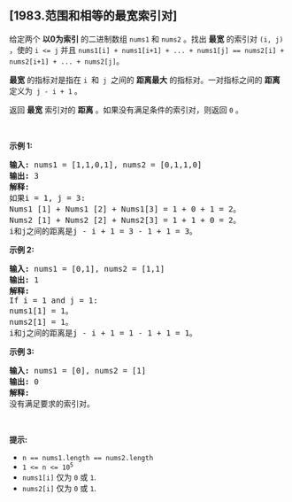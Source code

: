 ## [1983.范围和相等的最宽索引对]
<p>给定两个 <strong>以0为索引</strong> 的二进制数组 <code>nums1</code> 和 <code>nums2</code> 。找出 <strong>最宽</strong> 的索引对 <code>(i, j)</code> ，使的&nbsp;<code>i &lt;= j</code>&nbsp;并且&nbsp;<code>nums1[i] + nums1[i+1] + ... + nums1[j] == nums2[i] + nums2[i+1] + ... + nums2[j]</code>。</p>

<p><strong>最宽</strong> 的指标对是指在 <code>i </code>和<code> j </code>之间的 <strong>距离最大</strong> 的指标对。一对指标之间的 <strong>距离</strong> 定义为<code> j - i + 1</code> 。</p>

<p>返回 <strong>最宽</strong> 索引对的 <strong>距离</strong> 。如果没有满足条件的索引对，则返回 <code>0</code> 。</p>

<p>&nbsp;</p>

<p><strong>示例 1:</strong></p>

<pre>
<strong>输入:</strong> nums1 = [1,1,0,1], nums2 = [0,1,1,0]
<strong>输出:</strong> 3
<strong>解释:</strong>
如果i = 1, j = 3:
Nums1 [1] + Nums1 [2] + Nums1[3] = 1 + 0 + 1 = 2。
Nums2 [1] + Nums2 [2] + Nums2[3] = 1 + 1 + 0 = 2。
i和j之间的距离是j - i + 1 = 3 - 1 + 1 = 3。
</pre>

<p><strong>示例 2:</strong></p>

<pre>
<strong>输入:</strong> nums1 = [0,1], nums2 = [1,1]
<strong>输出:</strong> 1
<strong>解释:
</strong>If i = 1 and j = 1:
nums1[1] = 1。
nums2[1] = 1。
i和j之间的距离是j - i + 1 = 1 - 1 + 1 = 1。
</pre>

<p><strong>示例 3:</strong></p>

<pre>
<strong>输入:</strong> nums1 = [0], nums2 = [1]
<strong>输出:</strong> 0
<strong>解释:
</strong>没有满足要求的索引对。
</pre>

<p>&nbsp;</p>

<p><strong>提示:</strong></p>

<ul>
	<li><code>n == nums1.length == nums2.length</code></li>
	<li><code>1 &lt;= n &lt;= 10<sup>5</sup></code></li>
	<li><code>nums1[i]</code>&nbsp;仅为&nbsp;<code>0</code>&nbsp;或&nbsp;<code>1</code>.</li>
	<li><code>nums2[i]</code>&nbsp;仅为&nbsp;<code>0</code>&nbsp;或&nbsp;<code>1</code>.</li>
</ul>
